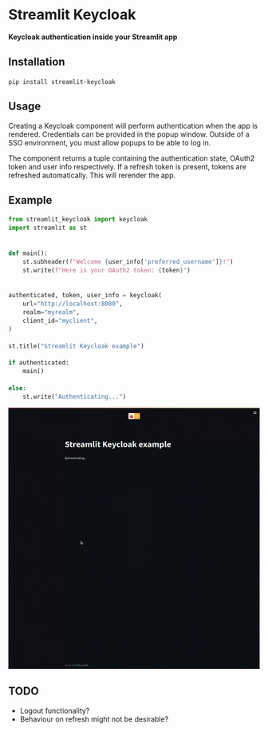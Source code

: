 # Streamlit Keycloak
**Keycloak authentication inside your Streamlit app**

## Installation
`pip install streamlit-keycloak`

## Usage
Creating a Keycloak component will perform authentication when the app is rendered.
Credentials can be provided in the popup window. Outside of a SSO environment, you must allow popups to be able to log in.

The component returns a tuple containing the authentication state, OAuth2 token and user info respectively. If a refresh token is present, tokens are refreshed automatically. This will rerender the app.

## Example
```python
from streamlit_keycloak import keycloak
import streamlit as st


def main():
    st.subheader(f"Welcome {user_info['preferred_username']}!")
    st.write(f"Here is your OAuth2 token: {token}")


authenticated, token, user_info = keycloak(
    url="http://localhost:8080",
    realm="myrealm",
    client_id="myclient",
)

st.title("Streamlit Keycloak example")

if authenticated:
    main()

else:
    st.write("Authenticating...")
```
![streamlit-keycloak showcase|639x663](example.gif?raw=true)
## TODO
- Logout functionality?
- Behaviour on refresh might not be desirable?